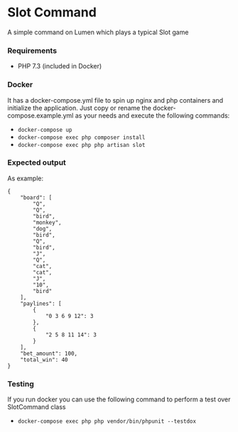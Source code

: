 # Slot Command

A simple command on Lumen which plays a typical Slot game

### Requirements

-   PHP 7.3 (included in Docker)

### Docker

It has a docker-compose.yml file to spin up nginx and php containers and initialize the application.
Just copy or rename the docker-compose.example.yml as your needs and execute the following commands:

-   `docker-compose up`
-   `docker-compose exec php composer install`
-   `docker-compose exec php php artisan slot`

### Expected output

As example:

```
{
    "board": [
        "Q",
        "Q",
        "bird",
        "monkey",
        "dog",
        "bird",
        "Q",
        "bird",
        "J",
        "Q",
        "cat",
        "cat",
        "J",
        "10",
        "bird"
    ],
    "paylines": [
        {
            "0 3 6 9 12": 3
        },
        {
            "2 5 8 11 14": 3
        }
    ],
    "bet_amount": 100,
    "total_win": 40
}
```

### Testing

If you run docker you can use the following command to perform a test over SlotCommand class

-   `docker-compose exec php php vendor/bin/phpunit --testdox`
